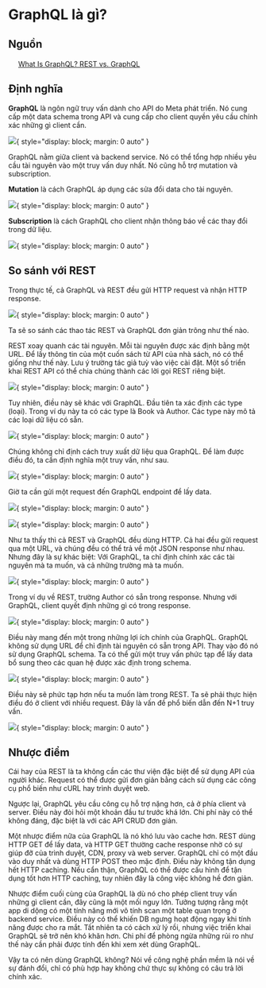 # GraphQL là gì?

## Nguồn

<img src="../../../img/bytebytego.png" width="16" height="16"/> [What Is GraphQL? REST vs. GraphQL](https://www.youtube.com/watch?v=yWzKJPw_VzM)

## Định nghĩa

**GraphQL** là ngôn ngữ truy vấn dành cho API do Meta phát triển. Nó cung cấp một data schema trong API và cung cấp cho client quyền yêu cầu chính xác những gì client cần.

![](figure1.png){ style="display: block; margin: 0 auto" }

GraphQL nằm giữa client và backend service. Nó có thể tổng hợp nhiều yêu cầu tài nguyên vào một truy vấn duy nhất. Nó cũng hỗ trợ mutation và subscription.

**Mutation** là cách GraphQL áp dụng các sửa đổi data cho tài nguyên.

![](figure2.png){ style="display: block; margin: 0 auto" }

**Subscription** là cách GraphQL cho client nhận thông báo về các thay đổi trong dữ liệu.

![](figure3.png){ style="display: block; margin: 0 auto" }

## So sánh với REST

Trong thực tế, cả GraphQL và REST đều gửi HTTP request và nhận HTTP response.

![](figure4.png){ style="display: block; margin: 0 auto" }

Ta sẽ so sánh các thao tác REST và GraphQL đơn giản trông như thế nào.

REST xoay quanh các tài nguyên. Mỗi tài nguyên được xác định bằng một URL. Để lấy thông tin của một cuốn sách từ API của nhà sách, nó có thể giống như thế này. Lưu ý trường tác giả tuỳ vào việc cài đặt. Một số triển khai REST API có thể chia chúng thành các lời gọi REST riêng biệt.

![](figure5.png){ style="display: block; margin: 0 auto" }

Tuy nhiên, điều này sẽ khác với GraphQL. Đầu tiên ta xác định các type (loại). Trong ví dụ này ta có các type là Book và Author. Các type này mô tả các loại dữ liệu có sẵn.

![](figure6.png){ style="display: block; margin: 0 auto" }

Chúng không chỉ định cách truy xuất dữ liệu qua GraphQL. Để làm được điều đó, ta cần định nghĩa một truy vấn, như sau.

![](figure7.png){ style="display: block; margin: 0 auto" }

Giờ ta cần gửi một request đến GraphQL endpoint để lấy data.

![](figure8.png){ style="display: block; margin: 0 auto" }

![](figure9.png){ style="display: block; margin: 0 auto" }

Như ta thấy thì cả REST và GraphQL đều dùng HTTP. Cả hai đều gửi request qua một URL, và chúng đều có thể trả về một JSON response như nhau. Nhưng đây là sự khác biệt: Với GraphQL, ta chỉ định chính xác các tài nguyên mà ta muốn, và cả những trường mà ta muốn.

![](figure10.png){ style="display: block; margin: 0 auto" }

Trong ví dụ về REST, trường Author có sẵn trong response. Nhưng với GraphQL, client quyết định những gì có trong response.

![](figure11.png){ style="display: block; margin: 0 auto" }

Điều này mang đến một trong những lợi ích chính của GraphQL. GraphQL không sử dụng URL để chỉ định tài nguyên có sẵn trong API. Thay vào đó nó sử dụng GraphQL schema. Ta có thể gửi một truy vấn phức tạp để lấy data bổ sung theo các quan hệ được xác định trong schema. 

![](figure12.png){ style="display: block; margin: 0 auto" }

Điều này sẽ phức tạp hơn nếu ta muốn làm trong REST. Ta sẽ phải thực hiện điều đó ở client với nhiều request. Đây là vấn đề phổ biến dẫn đến N+1 truy vấn.

![](figure13.png){ style="display: block; margin: 0 auto" }

## Nhược điểm

Cái hay của REST là ta không cần các thư viện đặc biệt để sử dụng API của người khác. Request có thể được gửi đơn giản bằng cách sử dụng các công cụ phổ biến như cURL hay trình duyệt web.

Ngược lại, GraphQL yêu cầu công cụ hỗ trợ nặng hơn, cả ở phía client và server. Điều này đòi hỏi một khoản đầu tư trước khá lớn. Chi phí này có thể không đáng, đặc biệt là với các API CRUD đơn giản.

Một nhược điểm nữa của GraphQL là nó khó lưu vào cache hơn. REST dùng HTTP GET để lấy data, và HTTP GET thường cache response nhờ có sự giúp đỡ của trình duyệt, CDN, proxy và web server. GraphQL chỉ có một đầu vào duy nhất và dùng HTTP POST theo mặc định. Điều này không tận dụng hết HTTP caching. Nếu cẩn thận, GraphQL có thể được cấu hình để tận dụng tốt hơn HTTP caching, tuy nhiên đây là công việc không hề đơn giản.

Nhược điểm cuối cùng của GraphQL là dù nó cho phép client truy vấn những gì client cần, đây cũng là một mối nguy lớn. Tưởng tượng rằng một app di dộng có một tính năng mới vô tính scan một table quan trọng ở backend service. Điều này có thể khiến DB ngưng hoạt động ngay khi tính năng được cho ra mắt. Tất nhiên ta có cách xử lý rồi, nhưng việc triển khai GraphQL sẽ trở nên khó khăn hơn. Chi phí để phòng ngừa những rủi ro như thế này cần phải được tính đến khi xem xét dùng GraphQL.

Vậy ta có nên dùng GraphQL không? Nói về công nghệ phần mềm là nói về sự đánh đổi, chỉ có phù hợp hay không chứ thực sự không có câu trả lời chính xác.
